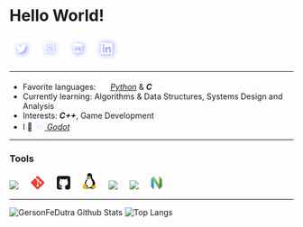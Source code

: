# Hello World!

[<img src="assets/icons/FontAwesome/twitter.png" width="46pt" />](https://twitter.com/GersonFeDutra)
[<img src="assets/icons/FontAwesome/instagram.png" width="46pt" />](https://instagram.com/gersonfedutra/)
[<img src="assets/icons/FontAwesome/itch-io.png" width="46pt" />](https://gersonfedutra.itch.io/)
[<img src="assets/icons/FontAwesome/linkedin.png" width="46pt" />](https://linkedin.com/in/gersonfedutra) 
<!-- [<img src="assets/icons/FontAwesome/gamepad.png" width="46pt" />](https://github.com/Misignu) -->

---

- Favorite languages: <img src="assets/icons/FontAwesome/python.svg" width=18pt /> [_Python_](https://www.python.org/) & _**C**_
- Currently learning: Algorithms & Data Structures, Systems Design and Analysis
- Interests: _**C++**_, Game Development
- I 💙 [<img src="assets/icons/Godot/godot.svg" width=18pt> *Godot*](https://godotengine.org/)

---
### Tools

<img src="https://upload.wikimedia.org/wikipedia/commons/9/9a/Visual_Studio_Code_1.35_icon.svg" width=24pt> <!-- &emsp; --> <!-- <img src="https://raw.githubusercontent.com/edent/SuperTinyIcons/master/images/svg/html5.svg" width=24pt> --> <!-- &emsp; --> <!-- <img src="https://raw.githubusercontent.com/edent/SuperTinyIcons/master/images/svg/css3.svg" width=24pt> --> <!-- &emsp; --> <!-- <img src="https://raw.githubusercontent.com/edent/SuperTinyIcons/master/images/svg/javascript.svg" width=24pt> --> &emsp; <img src="assets/icons/Git/git.svg" width=24pt> &emsp; <img src="https://raw.githubusercontent.com/edent/SuperTinyIcons/master/images/svg/github.svg" width=24pt/> &emsp; <img src="https://raw.githubusercontent.com/garrett/Tux/main/tux.svg" width=24pt/> &emsp; <img src="https://raw.githubusercontent.com/odb/official-bash-logo/master/assets/Logos/Icons/SVG/16x16.svg" width=24pt/> &emsp; <!-- <img src="https://raw.githubusercontent.com/simple-icons/simple-icons/develop/icons/vim.svg" width=24pt/> --> <!-- &emsp; --><img src="https://www.vim.org/images/vim_small.gif" width=24pt/> &emsp; <img src="assets/icons/NeoVim/neovim-icon.svg" width=20pt>

---

<img alt="GersonFeDutra Github Stats" src="https://github-readme-stats.vercel.app/api?username=GersonFeDutra&show_icons=true&hide_border=true&theme=synthwave&hide=stars,prs,issues,contribs"> ![Top Langs](https://github-readme-stats.vercel.app/api/top-langs/?username=GersonFeDutra&layout=compact&theme=synthwave&hide_border=true)
